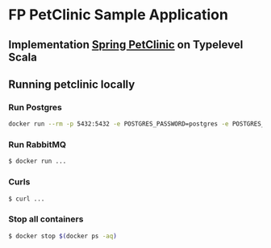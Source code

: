 # FP PetClinic Sample Application

## Implementation [Spring PetClinic](https://github.com/spring-projects/spring-petclinic) on Typelevel Scala

## Running petclinic locally

### Run Postgres
```bash
docker run --rm -p 5432:5432 -e POSTGRES_PASSWORD=postgres -e POSTGRES_USER=postgres -e POSTGRES_DB=petclinic -d postgres
```

### Run RabbitMQ
```bash
$ docker run ...
```

### Curls
```bash
$ curl ...
```

### Stop all containers
```bash
$ docker stop $(docker ps -aq)
```
